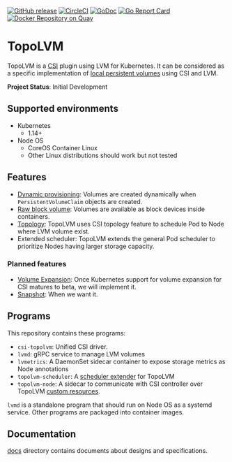 [![GitHub release](https://img.shields.io/github/release/cybozu-go/topolvm.svg?maxAge=60)][releases]
[![CircleCI](https://circleci.com/gh/cybozu-go/topolvm.svg?style=svg)](https://circleci.com/gh/cybozu-go/topolvm)
[![GoDoc](https://godoc.org/github.com/cybozu-go/topolvm?status.svg)][godoc]
[![Go Report Card](https://goreportcard.com/badge/github.com/cybozu-go/topolvm)](https://goreportcard.com/report/github.com/cybozu-go/topolvm)
[![Docker Repository on Quay](https://quay.io/repository/cybozu/topolvm/status "Docker Repository on Quay")](https://quay.io/repository/cybozu/topolvm)

TopoLVM
=======

TopoLVM is a [CSI][] plugin using LVM for Kubernetes.
It can be considered as a specific implementation of [local persistent volumes](https://kubernetes.io/docs/concepts/storage/volumes/#local) using CSI and LVM.

**Project Status**: Initial Development

Supported environments
----------------------

- Kubernetes
  - 1.14+
- Node OS
  - CoreOS Container Linux
  - Other Linux distributions should work but not tested

Features
--------

- [Dynamic provisioning](https://kubernetes-csi.github.io/docs/external-provisioner.html): Volumes are created dynamically when `PersistentVolumeClaim` objects are created.
- [Raw block volume](https://kubernetes-csi.github.io/docs/raw-block.html): Volumes are available as block devices inside containers.
- [Topology](https://kubernetes-csi.github.io/docs/topology.html): TopoLVM uses CSI topology feature to schedule Pod to Node where LVM volume exist.
- Extended scheduler: TopoLVM extends the general Pod scheduler to prioritize Nodes having larger storage capacity.

### Planned features

- [Volume Expansion](https://kubernetes-csi.github.io/docs/volume-expansion.html): Once Kubernetes support for volume expansion for CSI matures to beta, we will implement it.
- [Snapshot](https://kubernetes-csi.github.io/docs/snapshot-restore-feature.html): When we want it.

Programs
--------

This repository contains these programs:

- `csi-topolvm`: Unified CSI driver.
- `lvmd`: gRPC service to manage LVM volumes
- `lvmetrics`: A DaemonSet sidecar container to expose storage metrics as Node annotations
- `topolvm-scheduler`: A [scheduler extender](https://github.com/kubernetes/community/blob/master/contributors/design-proposals/scheduling/scheduler_extender.md) for TopoLVM
- `topolvm-node`: A sidecar to communicate with CSI controller over TopoLVM [custom resources](https://kubernetes.io/docs/concepts/extend-kubernetes/api-extension/custom-resources/).

`lvmd` is a standalone program that should run on Node OS as a systemd service.
Other programs are packaged into container images.

Documentation
-------------

[docs](docs/) directory contains documents about designs and specifications.

[releases]: https://github.com/cybozu-go/coil/releases
[godoc]: https://godoc.org/github.com/cybozu-go/coil
[CSI]: https://github.com/container-storage-interface/spec
